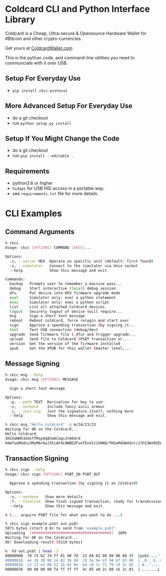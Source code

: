 # Coldcard CLI and Python Interface Library

Coldcard is a Cheap, Ultra-secure & Opensource Hardware Wallet
for #Bitcoin and other crypto-currencies. 

Get yours at [ColdcardWallet.com](http://coldcardwallet.com)

This is the python code, and command-line utilities you need to communciate with it over USB.

## Setup For Everyday Use

- `pip install ckcc-protocol`

## More Advanced Setup For Everyday Use

- do a git checkout
- run `python setup.py install`

## Setup If You Might Change the Code


- do a git checkout
- run `pip install --editable .`


## Requirements

- python3.6 or higher
- `hidapi` for USB HID access in a portable way.
- see `requirements.txt` file for more details.


# CLI Examples

## Command Arguments

```sh
% ckcc
Usage: ckcc [OPTIONS] COMMAND [ARGS]...

Options:
  -s, --serial HEX  Operate on specific unit (default: first found)
  -x, --simulator   Connect to the simulator via Unix socket
  --help            Show this message and exit.

Commands:
  backup   Prompts user to remember a massive pass...
  debug    Start interactive (local) debug session
  dfu      Put device into DFU firmware upgrade mode
  eval     Simulator only: eval a python statement
  exec     Simulator only: exec a python script
  list     List all attached Coldcard devices.
  logout   Securely logout of device (will require...
  msg      Sign a short text message
  reboot   Reboot coldcard, force relogin and start over
  sign     Approve a spending transaction (by signing it...
  test     Test USB connection (debug/dev)
  upgrade  Send firmware file (.dfu) and trigger upgrade...
  upload   Send file to Coldcard (PSBT transaction or...
  version  Get the version of the firmware installed
  xpub     Get the XPUB for this wallet (master level,...
```


## Message Signing

```sh
% ckcc msg --help
Usage: ckcc msg [OPTIONS] MESSAGE

  Sign a short text message

Options:
  -p, --path TEXT  Derivation for key to use
  -v, --verbose    Include fancy ascii armour
  -j, --just-sig   Just the signature itself, nothing more
  --help           Show this message and exit.

% ckcc msg "Hello Coldcard" -p m/34/23/33
Waiting for OK on the Coldcard...
Hello Coldcard                    
1KSXaNHh3G4sfTMsp9q8CmACeqsJn46drd
H4mTuwMUdnu3MyMA+6aJ3hiAF4L0WBDZFseTEno511hNN8/THIeM4GW4SnrcJJhS3WxMZEWFdEIZDSP+H5aIcao=
```

## Transaction Signing

```sh
% ckcc sign --help
Usage: ckcc sign [OPTIONS] PSBT_IN PSBT_OUT

  Approve a spending transaction (by signing it on Coldcard)

Options:
  -v, --verbose   Show more details
  -f, --finalize  Show final signed transaction, ready for transmission
  --help          Show this message and exit.

% (... acquire PSBT file for what you want to do ...)

% ckcc sign example.psbt out.psbt
5071 bytes (start @ 0) to send from 'example.psbt'
Uploading  [####################################]  100%
Waiting for OK on the Coldcard...
Ok! Downloading result (5119 bytes)

%  hd out.psbt | head -3
00000000  70 73 62 74 ff 01 00 fd  22 04 02 00 00 00 04 3f  |psbt...."......?|
00000010  ee 16 30 9d 14 82 36 dd  c8 3e 9e 4f 94 47 83 00  |..0...6..>.O.G..|
00000020  c2 23 e1 06 22 1b 02 0e  bd c8 1c 71 79 7d 3c 02  |.#.."......qy}<.|
00000030  00 00 00 00 fe ff ff ff  4c 85 a0 2c 80 cb 2c 01  |........L..,..,.|

```


